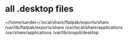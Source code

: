 # all .desktop files

~/home/sander~/.local/share/flatpak/exports/share
/var/lib/flatpak/exports/share
/usr/local/share/applications
/usr/share/applications
/var/lib/snapd/desktop
